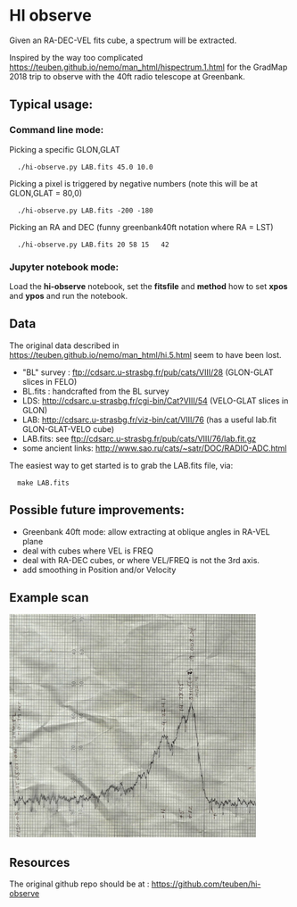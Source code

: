 # HI observe

Given an RA-DEC-VEL fits cube, a spectrum will be extracted.

Inspired by the way too complicated
https://teuben.github.io/nemo/man_html/hispectrum.1.html for the GradMap 2018 trip to observe with
the 40ft radio telescope at Greenbank.

## Typical usage:

### Command line mode:

Picking a specific GLON,GLAT

      ./hi-observe.py LAB.fits 45.0 10.0

Picking a pixel is triggered by negative numbers (note this will be at GLON,GLAT = 80,0)

      ./hi-observe.py LAB.fits -200 -180

Picking an RA and DEC (funny greenbank40ft notation where RA = LST)

      ./hi-observe.py LAB.fits 20 58 15   42

### Jupyter notebook mode:

Load the **hi-observe** notebook, set the **fitsfile** and **method** how to set **xpos** and **ypos** and run
the notebook.
      
## Data

The original data described in https://teuben.github.io/nemo/man_html/hi.5.html seem to have been lost.

* "BL" survey : ftp://cdsarc.u-strasbg.fr/pub/cats/VIII/28 (GLON-GLAT slices in FELO)
* BL.fits : handcrafted from the BL survey
* LDS: http://cdsarc.u-strasbg.fr/cgi-bin/Cat?VIII/54 (VELO-GLAT slices in GLON)
* LAB: http://cdsarc.u-strasbg.fr/viz-bin/cat/VIII/76 (has a useful lab.fit GLON-GLAT-VELO cube)
* LAB.fits: see ftp://cdsarc.u-strasbg.fr/pub/cats/VIII/76/lab.fit.gz
* some ancient links:  http://www.sao.ru/cats/~satr/DOC/RADIO-ADC.html

The easiest way to get started is to grab the LAB.fits file, via:

      make LAB.fits

## Possible future improvements:

* Greenbank 40ft mode:  allow extracting at oblique angles in RA-VEL plane
* deal with cubes where VEL is FREQ
* deal with RA-DEC cubes, or where VEL/FREQ is not the 3rd axis.
* add smoothing in Position and/or Velocity

## Example scan

![alt text](Greenbank40ft-scan.jpg  "Example 40ft scan")

## Resources

The original github repo should be at : https://github.com/teuben/hi-observe
